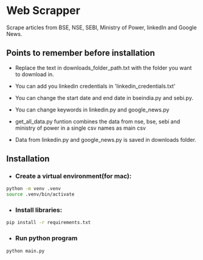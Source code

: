 # Web Scrapper
Scrape articles from BSE, NSE, SEBI, Ministry of Power, linkedIn and Google News.

## Points to remember before installation
- Replace the text in downloads_folder_path.txt with the folder you want to download in.

- You can add you linkedin credentials in 'linkedin_credentials.txt'

- You can change the start date and end date in bseindia.py and sebi.py.

- You can change keywords in linkedin.py and google_news.py

- get_all_data.py funtion combines the data from nse, bse, sebi and ministry of power in a single csv names as main csv

- Data from linkedin.py and google_news.py is saved in downloads folder.



## Installation
- ### Create a virtual environment(for mac):
```sh
python -m venv .venv
source .venv/bin/activate
```
- ### Install libraries:
```sh
pip install -r requirements.txt
```
- ### Run python program
```sh
python main.py
```

